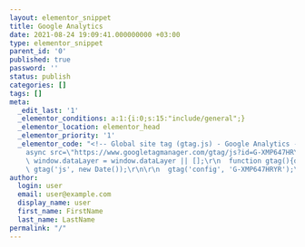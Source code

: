 ```yaml
---
layout: elementor_snippet
title: Google Analytics
date: 2021-08-24 19:09:41.000000000 +03:00
type: elementor_snippet
parent_id: '0'
published: true
password: ''
status: publish
categories: []
tags: []
meta:
  _edit_last: '1'
  _elementor_conditions: a:1:{i:0;s:15:"include/general";}
  _elementor_location: elementor_head
  _elementor_priority: '1'
  _elementor_code: "<!-- Global site tag (gtag.js) - Google Analytics -->\r\n<script
    async src=\"https://www.googletagmanager.com/gtag/js?id=G-XMP647HRYR\"></script>\r\n<script>\r\n
    \ window.dataLayer = window.dataLayer || [];\r\n  function gtag(){dataLayer.push(arguments);}\r\n
    \ gtag('js', new Date());\r\n\r\n  gtag('config', 'G-XMP647HRYR');\r\n</script>\r\n"
author:
  login: user
  email: user@example.com
  display_name: user
  first_name: FirstName
  last_name: LastName
permalink: "/"
---
```

